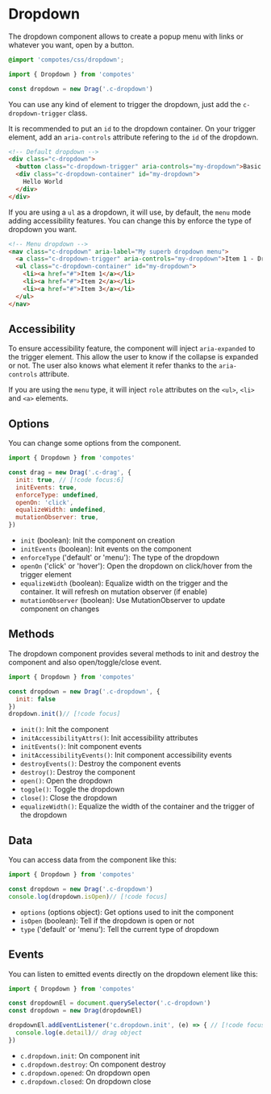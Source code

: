 # Dropdown

The dropdown component allows to create a popup menu with links or whatever you want, open by a button.

```scss
@import 'compotes/css/dropdown';
```

```js
import { Dropdown } from 'compotes'

const dropdown = new Drag('.c-dropdown')
```

You can use any kind of element to trigger the dropdown, just add the `c-dropdown-trigger` class.

It is recommended to put an `id` to the dropdown container. On your trigger element, add an `aria-controls` attribute refering to the `id` of the dropdown.

```html
<!-- Default dropdown -->
<div class="c-dropdown">
  <button class="c-dropdown-trigger" aria-controls="my-dropdown">Basic Dropdown</button>
  <div class="c-dropdown-container" id="my-dropdown">
    Hello World
  </div>
</div>
```

If you are using a `ul` as a dropdown, it will use, by default, the `menu` mode adding accessibility features. You can change this by enforce the type of dropdown you want.

```html
<!-- Menu dropdown -->
<nav class="c-dropdown" aria-label="My superb dropdown menu">
  <a class="c-dropdown-trigger" aria-controls="my-dropdown">Item 1 - Dropdown Menu</a>
  <ul class="c-dropdown-container" id="my-dropdown">
    <li><a href="#">Item 1</a></li>
    <li><a href="#">Item 2</a></li>
    <li><a href="#">Item 3</a></li>
  </ul>
</nav>
```

## Accessibility

To ensure accessibility feature, the component will inject `aria-expanded` to the trigger element. This allow the user to know if the collapse is expanded or not. The user also knows what element it refer thanks to the `aria-controls` attribute.

If you are using the `menu` type, it will inject `role` attributes on the `<ul>`, `<li>` and `<a>` elements.

## Options

You can change some options from the component.

```js
import { Dropdown } from 'compotes'

const drag = new Drag('.c-drag', {
  init: true, // [!code focus:6]
  initEvents: true,
  enforceType: undefined,
  openOn: 'click',
  equalizeWidth: undefined,
  mutationObserver: true,
})
```

- `init` (boolean): Init the component on creation
- `initEvents` (boolean): Init events on the component
- `enforceType` ('default' or 'menu'): The type of the dropdown
- `openOn` ('click' or 'hover'): Open the dropdown on click/hover from the trigger element
- `equalizeWidth` (boolean): Equalize width on the trigger and the container. It will refresh on mutation observer (if enable)
- `mutationObserver` (boolean): Use MutationObserver to update component on changes

## Methods

The dropdown component provides several methods to init and destroy the component and also open/toggle/close event.

```js
import { Dropdown } from 'compotes'

const dropdown = new Drag('.c-dropdown', {
  init: false
})
dropdown.init()// [!code focus]
```

- `init()`: Init the component
- `initAccessibilityAttrs()`: Init accessibility attributes
- `initEvents()`: Init component events
- `initAccessibilityEvents()`: Init component accessibility events
- `destroyEvents()`: Destroy the component events
- `destroy()`: Destroy the component
- `open()`: Open the dropdown
- `toggle()`: Toggle the dropdown
- `close()`: Close the dropdown
- `equalizeWidth()`: Equalize the width of the container and the trigger of the dropdown

## Data

You can access data from the component like this:

```js
import { Dropdown } from 'compotes'

const dropdown = new Drag('.c-dropdown')
console.log(dropdown.isOpen)// [!code focus]
```

- `options` (options object): Get options used to init the component
- `isOpen` (boolean): Tell if the dropdown is open or not
- `type` ('default' or 'menu'): Tell the current type of dropdown

## Events

You can listen to emitted events directly on the dropdown element like this:

```js
import { Dropdown } from 'compotes'

const dropdownEl = document.querySelector('.c-dropdown')
const dropdown = new Drag(dropdownEl)

dropdownEl.addEventListener('c.dropdown.init', (e) => { // [!code focus:3]
  console.log(e.detail)// drag object
})
```

- `c.dropdown.init`: On component init
- `c.dropdown.destroy`: On component destroy
- `c.dropdown.opened`: On dropdown open
- `c.dropdown.closed`: On dropdown close
